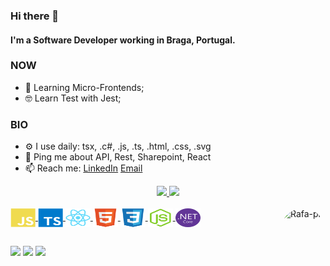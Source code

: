 ### Hi there 👋
#### I'm a Software Developer working in Braga, Portugal.
### NOW

- 🎈 Learning Micro-Frontends;
- 🤓 Learn Test with Jest;

### BIO

- ⚙️ I use daily: tsx, .c#, .js, .ts, .html, .css, .svg
- 💬 Ping me about API, Rest, Sharepoint, React 
- 📫 Reach me: [LinkedIn](www.linkedin.com/in/gon%C3%A7alomendes/) [Email](mailto:goncalo.mendes.dev@gmail.com)

<div align="center">
  <a href="https://github.com/goncalo-mendes">
  <img height="180em" src="https://github-readme-stats.vercel.app/api?username=goncalo-mendes&show_icons=true&theme=dracula&include_all_commits=true&count_private=true"/>
  <img height="180em" src="https://github-readme-stats.vercel.app/api/top-langs/?username=goncalo-mendes&layout=compact&langs_count=7&theme=dracula"/>
</div>

<div style="display: inline_block"><br>
  <img align="center" alt="Tici-Js" height="30" width="40" src="https://raw.githubusercontent.com/devicons/devicon/master/icons/javascript/javascript-plain.svg">
  <img align="center" alt="Tici-Ts" height="30" width="40" src="https://raw.githubusercontent.com/devicons/devicon/master/icons/typescript/typescript-plain.svg">
  <img align="center" alt="Tici-React" height="30" width="40" src="https://raw.githubusercontent.com/devicons/devicon/master/icons/react/react-original.svg">
  <img align="center" alt="Tici-HTML" height="30" width="40" src="https://raw.githubusercontent.com/devicons/devicon/master/icons/html5/html5-original.svg">
  <img align="center" alt="Tici-CSS" height="30" width="40" src="https://raw.githubusercontent.com/devicons/devicon/master/icons/css3/css3-original.svg">
  <img align="center" alt="Tici-Node" height="30" width="40" src="https://raw.githubusercontent.com/devicons/devicon/master/icons/nodejs/nodejs-original.svg">
  <img align="center" alt="Tici-Csharp" height="30" width="40" src="https://raw.githubusercontent.com/devicons/devicon/master/icons/dotnetcore/dotnetcore-original.svg">
  <img align="right" alt="Rafa-pic" height="150" style="border-radius:50px;"  src="https://cdn.discordapp.com/avatars/188359723186257920/0c95fb8cd7ab428fe3ff233c6092f5c6.webp?size=160">
</div>
  
   ##
 
<div> 
  <a href="https://github.com/goncalo-mendes" target="_blank"><img src="https://img.shields.io/badge/GitHub-100000?style=for-the-badge&logo=github&logoColor=white" target="_blank"></a>
  <a href = "mailto:goncalo.mendes.dev@gmail.com.com"><img src="https://img.shields.io/badge/Gmail-fffafa?style=for-the-badge&logo=gmail&logoColor=whit" target="_blank"></a>
  <a href="https://www.linkedin.com/in/gonçalomendes" target="_blank"><img src="https://img.shields.io/badge/-LinkedIn-%230077B5?style=for-the-badge&logo=linkedin&logoColor=white" target="_blank"></a> 

</div>



